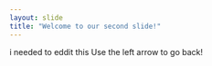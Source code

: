 ```yaml
---
layout: slide
title: "Welcome to our second slide!"
---
```

i needed to eddit this
Use the left arrow to go back!
